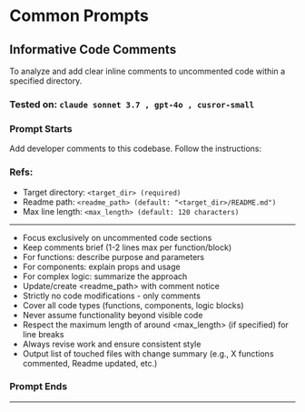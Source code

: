 # Common Prompts

## Informative Code Comments

To analyze and add clear inline comments to uncommented code within a specified directory.

### Tested on: `claude sonnet 3.7 , gpt-4o , cusror-small`

### Prompt Starts

Add developer comments to this codebase. Follow the instructions:

### Refs:

- Target directory: `<target_dir> (required)`
- Readme path: `<readme_path> (default: "<target_dir>/README.md")`
- Max line length: `<max_length> (default: 120 characters)`

---

- Focus exclusively on uncommented code sections
- Keep comments brief (1-2 lines max per function/block)
- For functions: describe purpose and parameters
- For components: explain props and usage
- For complex logic: summarize the approach
- Update/create <readme_path> with comment notice
- Strictly no code modifications - only comments
- Cover all code types (functions, components, logic blocks)
- Never assume functionality beyond visible code
- Respect the maximum length of around <max_length> (if specified) for line breaks
- Always revise work and ensure consistent style
- Output list of touched files with change summary (e.g., X functions commented, Readme updated, etc.)

### Prompt Ends

---
